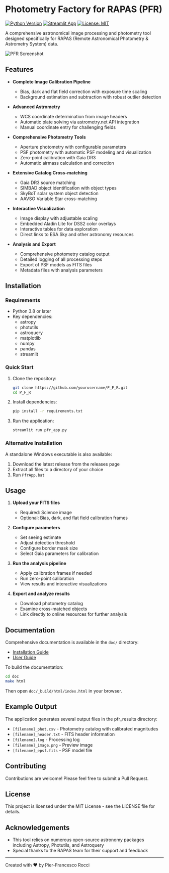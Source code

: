 # Photometry Factory for RAPAS (PFR)

[![Python Version](https://img.shields.io/badge/python-3.8+-blue.svg)](https://www.python.org/downloads/)
[![Streamlit App](https://static.streamlit.io/badges/streamlit_badge_black_white.svg)](https://streamlit.io/gallery)
[![License: MIT](https://img.shields.io/badge/License-MIT-yellow.svg)](https://opensource.org/licenses/MIT)

A comprehensive astronomical image processing and photometry tool designed specifically for RAPAS (Remote Astronomical Photometry & Astrometry System) data.

![PFR Screenshot](doc/_static/pfr_screenshot.png)

## Features

- **Complete Image Calibration Pipeline**
  - Bias, dark and flat field correction with exposure time scaling
  - Background estimation and subtraction with robust outlier detection
  
- **Advanced Astrometry**
  - WCS coordinate determination from image headers
  - Automatic plate solving via astrometry.net API integration
  - Manual coordinate entry for challenging fields
  
- **Comprehensive Photometry Tools**
  - Aperture photometry with configurable parameters
  - PSF photometry with automatic PSF modeling and visualization
  - Zero-point calibration with Gaia DR3
  - Automatic airmass calculation and correction
  
- **Extensive Catalog Cross-matching**
  - Gaia DR3 source matching
  - SIMBAD object identification with object types
  - SkyBoT solar system object detection
  - AAVSO Variable Star cross-matching
  
- **Interactive Visualization**
  - Image display with adjustable scaling
  - Embedded Aladin Lite for DSS2 color overlays
  - Interactive tables for data exploration
  - Direct links to ESA Sky and other astronomy resources
  
- **Analysis and Export**
  - Comprehensive photometry catalog output
  - Detailed logging of all processing steps
  - Export of PSF models as FITS files
  - Metadata files with analysis parameters

## Installation

### Requirements

- Python 3.8 or later
- Key dependencies:
  - astropy
  - photutils
  - astroquery
  - matplotlib
  - numpy
  - pandas
  - streamlit

### Quick Start

1. Clone the repository:
   ```bash
   git clone https://github.com/yourusername/P_F_R.git
   cd P_F_R
   ```

2. Install dependencies:
   ```bash
   pip install -r requirements.txt
   ```

3. Run the application:
   ```bash
   streamlit run pfr_app.py
   ```

### Alternative Installation

A standalone Windows executable is also available:
1. Download the latest release from the releases page
2. Extract all files to a directory of your choice
3. Run `PfrApp.bat`

## Usage

1. **Upload your FITS files**
   - Required: Science image
   - Optional: Bias, dark, and flat field calibration frames

2. **Configure parameters**
   - Set seeing estimate
   - Adjust detection threshold
   - Configure border mask size
   - Select Gaia parameters for calibration

3. **Run the analysis pipeline**
   - Apply calibration frames if needed
   - Run zero-point calibration
   - View results and interactive visualizations

4. **Export and analyze results**
   - Download photometry catalog
   - Examine cross-matched objects
   - Link directly to online resources for further analysis

## Documentation

Comprehensive documentation is available in the `doc/` directory:

- [Installation Guide](doc/installation.rst)
- [User Guide](doc/user_guide.rst)

To build the documentation:
```bash
cd doc
make html
```

Then open `doc/_build/html/index.html` in your browser.

## Example Output

The application generates several output files in the pfr_results directory:

- `[filename]_phot.csv` - Photometry catalog with calibrated magnitudes
- `[filename]_header.txt` - FITS header information
- `[filename].log` - Processing log
- `[filename]_image.png` - Preview image
- `[filename]_epsf.fits` - PSF model file

## Contributing

Contributions are welcome! Please feel free to submit a Pull Request.

## License

This project is licensed under the MIT License - see the LICENSE file for details.

## Acknowledgements

- This tool relies on numerous open-source astronomy packages including Astropy, Photutils, and Astroquery
- Special thanks to the RAPAS team for their support and feedback

---

Created with ❤️ by Pier-Francesco Rocci
